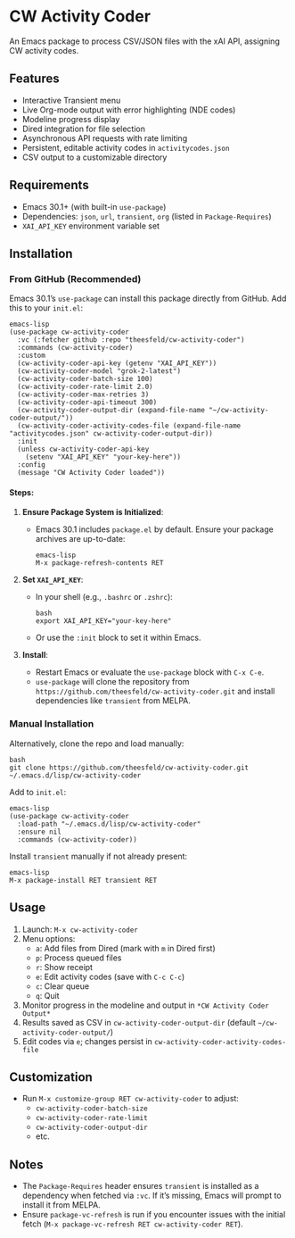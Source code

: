# CW Activity Coder

An Emacs package to process CSV/JSON files with the xAI API, assigning CW activity codes.

## Features

- Interactive Transient menu
- Live Org-mode output with error highlighting (NDE codes)
- Modeline progress display
- Dired integration for file selection
- Asynchronous API requests with rate limiting
- Persistent, editable activity codes in ```activitycodes.json```
- CSV output to a customizable directory

## Requirements

- Emacs 30.1+ (with built-in ```use-package```)
- Dependencies: ```json```, ```url```, ```transient```, ```org``` (listed in ```Package-Requires```)
- ```XAI_API_KEY``` environment variable set

## Installation

### From GitHub (Recommended)

Emacs 30.1’s ```use-package``` can install this package directly from GitHub. Add this to your ```init.el```:

```
emacs-lisp
(use-package cw-activity-coder
  :vc (:fetcher github :repo "theesfeld/cw-activity-coder")
  :commands (cw-activity-coder)
  :custom
  (cw-activity-coder-api-key (getenv "XAI_API_KEY"))
  (cw-activity-coder-model "grok-2-latest")
  (cw-activity-coder-batch-size 100)
  (cw-activity-coder-rate-limit 2.0)
  (cw-activity-coder-max-retries 3)
  (cw-activity-coder-api-timeout 300)
  (cw-activity-coder-output-dir (expand-file-name "~/cw-activity-coder-output/"))
  (cw-activity-coder-activity-codes-file (expand-file-name "activitycodes.json" cw-activity-coder-output-dir))
  :init
  (unless cw-activity-coder-api-key
    (setenv "XAI_API_KEY" "your-key-here"))
  :config
  (message "CW Activity Coder loaded"))
```

#### Steps:

1. **Ensure Package System is Initialized**:
   - Emacs 30.1 includes ```package.el``` by default. Ensure your package archives are up-to-date:
     ```
     emacs-lisp
     M-x package-refresh-contents RET
     ```

2. **Set ```XAI_API_KEY```**:
   - In your shell (e.g., ```.bashrc``` or ```.zshrc```):
     ```
     bash
     export XAI_API_KEY="your-key-here"
     ```
   - Or use the ```:init``` block to set it within Emacs.

3. **Install**:
   - Restart Emacs or evaluate the ```use-package``` block with ```C-x C-e```.
   - ```use-package``` will clone the repository from ```https://github.com/theesfeld/cw-activity-coder.git``` and install dependencies like ```transient``` from MELPA.

### Manual Installation

Alternatively, clone the repo and load manually:

```
bash
git clone https://github.com/theesfeld/cw-activity-coder.git ~/.emacs.d/lisp/cw-activity-coder
```

Add to ```init.el```:

```
emacs-lisp
(use-package cw-activity-coder
  :load-path "~/.emacs.d/lisp/cw-activity-coder"
  :ensure nil
  :commands (cw-activity-coder))
```

Install ```transient``` manually if not already present:

```
emacs-lisp
M-x package-install RET transient RET
```

## Usage

1. Launch: ```M-x cw-activity-coder```
2. Menu options:
   - ```a```: Add files from Dired (mark with ```m``` in Dired first)
   - ```p```: Process queued files
   - ```r```: Show receipt
   - ```e```: Edit activity codes (save with ```C-c C-c```)
   - ```c```: Clear queue
   - ```q```: Quit
3. Monitor progress in the modeline and output in ```*CW Activity Coder Output*```
4. Results saved as CSV in ```cw-activity-coder-output-dir``` (default ```~/cw-activity-coder-output/```)
5. Edit codes via ```e```; changes persist in ```cw-activity-coder-activity-codes-file```

## Customization

- Run ```M-x customize-group RET cw-activity-coder``` to adjust:
  - ```cw-activity-coder-batch-size```
  - ```cw-activity-coder-rate-limit```
  - ```cw-activity-coder-output-dir```
  - etc.

## Notes

- The ```Package-Requires``` header ensures ```transient``` is installed as a dependency when fetched via ```:vc```. If it’s missing, Emacs will prompt to install it from MELPA.
- Ensure ```package-vc-refresh``` is run if you encounter issues with the initial fetch (```M-x package-vc-refresh RET cw-activity-coder RET```).
